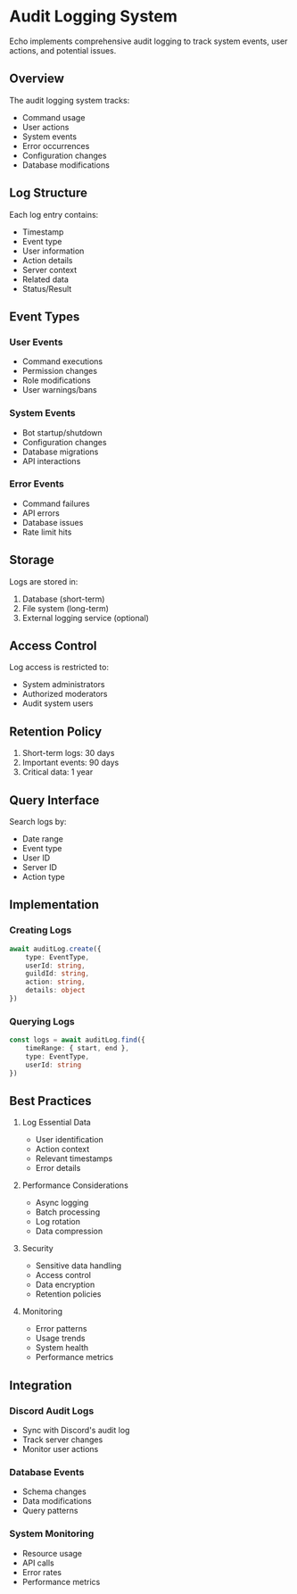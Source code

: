 # Audit Logging System

Echo implements comprehensive audit logging to track system events, user actions, and potential issues.

## Overview

The audit logging system tracks:

-   Command usage
-   User actions
-   System events
-   Error occurrences
-   Configuration changes
-   Database modifications

## Log Structure

Each log entry contains:

-   Timestamp
-   Event type
-   User information
-   Action details
-   Server context
-   Related data
-   Status/Result

## Event Types

### User Events

-   Command executions
-   Permission changes
-   Role modifications
-   User warnings/bans

### System Events

-   Bot startup/shutdown
-   Configuration changes
-   Database migrations
-   API interactions

### Error Events

-   Command failures
-   API errors
-   Database issues
-   Rate limit hits

## Storage

Logs are stored in:

1. Database (short-term)
2. File system (long-term)
3. External logging service (optional)

## Access Control

Log access is restricted to:

-   System administrators
-   Authorized moderators
-   Audit system users

## Retention Policy

1. Short-term logs: 30 days
2. Important events: 90 days
3. Critical data: 1 year

## Query Interface

Search logs by:

-   Date range
-   Event type
-   User ID
-   Server ID
-   Action type

## Implementation

### Creating Logs

```typescript
await auditLog.create({
    type: EventType,
    userId: string,
    guildId: string,
    action: string,
    details: object
})
```

### Querying Logs

```typescript
const logs = await auditLog.find({
    timeRange: { start, end },
    type: EventType,
    userId: string
})
```

## Best Practices

1. Log Essential Data

    - User identification
    - Action context
    - Relevant timestamps
    - Error details

2. Performance Considerations

    - Async logging
    - Batch processing
    - Log rotation
    - Data compression

3. Security

    - Sensitive data handling
    - Access control
    - Data encryption
    - Retention policies

4. Monitoring
    - Error patterns
    - Usage trends
    - System health
    - Performance metrics

## Integration

### Discord Audit Logs

-   Sync with Discord's audit log
-   Track server changes
-   Monitor user actions

### Database Events

-   Schema changes
-   Data modifications
-   Query patterns

### System Monitoring

-   Resource usage
-   API calls
-   Error rates
-   Performance metrics
